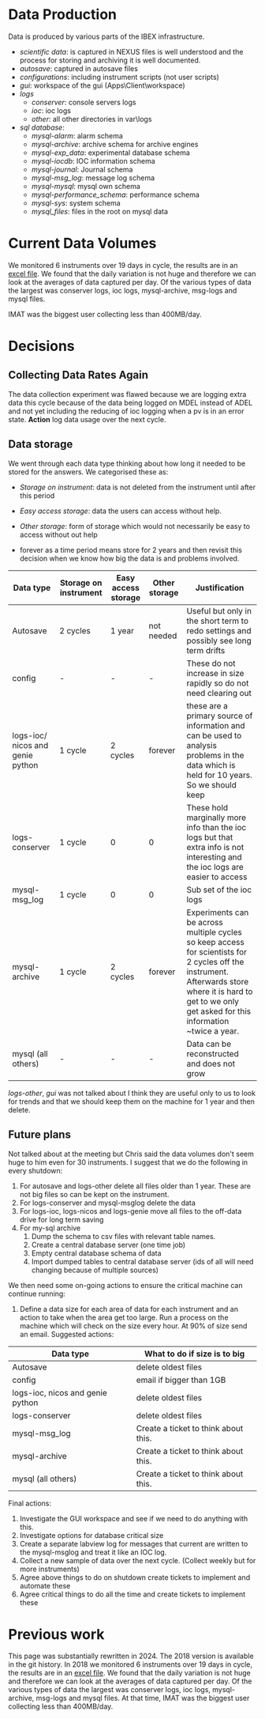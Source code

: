 # Data Production

Data is produced by various parts of the IBEX infrastructure. 

- *scientific data*: is captured in NEXUS files is well understood and the process for storing and archiving it is well documented.
- *autosave*: captured in autosave files 
- *configurations*: including instrument scripts (not user scripts)
- *gui*: workspace of the gui (Apps\Client\workspace)
- *logs*
    - *conserver*: console servers logs
    - *ioc*: ioc logs
    - *other*: all other directories in var\logs
- *sql database*:
    - *mysql-alarm*: alarm schema
    - *mysql-archive*: archive schema for archive engines
    - *mysql-exp_data*: experimental database schema
    - *mysql-iocdb*: IOC information schema
    - *mysql-journal*: Journal schema
    - *mysql-msg_log*: message log schema
    - *mysql-mysql*: mysql own schema
    - *mysql-performance_schema*: performance schema
    - *mysql-sys*: system schema
    - *mysql_files*: files in the root on mysql data

# Current Data Volumes

We monitored 6 instruments over 19 days in cycle, the results are in an [excel file](design_documents/DataVolumns_resolution.xlsx). We found that the daily variation is not huge and therefore we can look at the averages of data captured per day. Of the various types of data the largest was conserver logs, ioc logs, mysql-archive, msg-logs and mysql files.

IMAT was the biggest user collecting less than 400MB/day.

# Decisions

## Collecting Data Rates Again

The data collection experiment was flawed because we are logging extra data this cycle because of the data being logged on MDEL instead of ADEL and not yet including the reducing of ioc logging when a pv is in an error state. **Action** log data usage over the next cycle.

## Data storage

We went through each data type thinking about how long it needed to be stored for the answers. We categorised these as:

* *Storage on instrument*: data is not deleted from the instrument until after this period 
* *Easy access storage*: data the users can access without help.
* *Other storage*: form of storage which would not necessarily be easy to access without out help

* forever as a time period means store for 2 years and then revisit this decision when we know how big the data is and problems involved.

Data type | Storage on instrument | Easy access storage | Other storage | Justification
--------  | --------------------- | ------------------- | ------------- | -------------
Autosave  | 2 cycles              | 1 year              | not needed    | Useful but only in the short term to redo settings and possibly see long term drifts
config    | -                     |  -                  | -             | These do not increase in size rapidly so do not need clearing out
logs-ioc/ nicos and genie python | 1 cycle | 2 cycles | forever | these are a primary source of information and can be used to analysis problems in the data which is held for 10 years. So we should keep
logs-conserver | 1 cycle        | 0 | 0 | These hold marginally more info than the ioc logs but that extra info is not interesting and the ioc logs are easier to access
mysql-msg_log | 1 cycle | 0 | 0 | Sub set of the ioc logs
mysql-archive | 1 cycle | 2 cycles | forever | Experiments can be across multiple cycles so keep access for scientists for 2 cycles off the instrument. Afterwards store where it is hard to get to we only get asked for this information ~twice a year.
mysql (all others) | - | - | - | Data can be reconstructed and does not grow


*logs-other*, *gui* was not talked about I think they are useful only to us to look for trends and that we should keep them on the machine for 1 year and then delete.

## Future plans

Not talked about at the meeting but Chris said the data volumes don't seem huge to him even for 30 instruments. I suggest that we do the following in every shutdown:

1. For autosave and logs-other delete all files older than 1 year. These are not big files so can be kept on the instrument.
1. For logs-conserver and mysql-msglog delete the data
1. For logs-ioc, logs-nicos and logs-genie move all files to the off-data drive for long term saving
1. For my-sql archive
    1. Dump the schema to csv files with relevant table names.
    1. Create a central database server (one time job)
    1. Empty central database schema of data
    1. Import dumped tables to central database server (ids of all will need changing because of multiple sources)

We then need some on-going actions to ensure the critical machine can continue running:

1. Define a data size for each area of data for each instrument and an action to take when the area get too large. Run a process on the machine which will check on the size every hour. At 90% of size send an email. Suggested actions:

Data type |  What to do if size is to big
--------  | ------------------- 
Autosave  | delete oldest files 
config    | email if bigger than 1GB 
logs-ioc, nicos and genie python | delete oldest files
logs-conserver | delete oldest files
mysql-msg_log | Create a ticket to think about this.
mysql-archive | Create a ticket to think about this.
mysql (all others) | Create a ticket to think about this.

Final actions:

1. Investigate the GUI workspace and see if we need to do anything with this.
1. Investigate options for database critical size
1. Create a separate labview log for messages that current are written to the mysql-msglog and treat it like an IOC log.
1. Collect a new sample of data over the next cycle. (Collect weekly but for more instruments)
1. Agree above things to do on shutdown create tickets to implement and automate these
1. Agree critical things to do all the time and create tickets to implement these

# Previous work
This page was substantially rewritten in 2024. The 2018 version is available in the git history. In 2018 we monitored 6 instruments over 19 days in cycle, the results are in an [excel file](design_documents/DataVolumns_resolution.xlsx). We found that the daily variation is not huge and therefore we can look at the averages of data captured per day. Of the various types of data the largest was conserver logs, ioc logs, mysql-archive, msg-logs and mysql files. At that time, IMAT was the biggest user collecting less than 400MB/day.